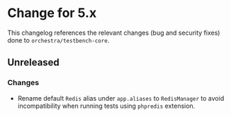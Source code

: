 # Change for 5.x

This changelog references the relevant changes (bug and security fixes) done to `orchestra/testbench-core`.

## Unreleased

### Changes

* Rename default `Redis` alias under `app.aliases` to `RedisManager` to avoid incompatibility when running tests using `phpredis` extension.
